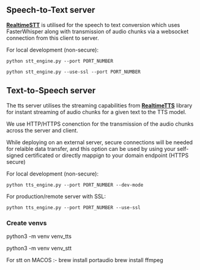 ### 

## Speech-to-Text server

[**RealtimeSTT**](https://github.com/KoljaB/RealtimeSTT) is utilised for the speech to text conversion which uses FasterWhisper along with transmission of audio chunks via a websocket connection from this client to server. 

For local development (non-secure):
```
python stt_engine.py --port PORT_NUMBER
```

```
python stt_engine.py --use-ssl --port PORT_NUMBER
```



## Text-to-Speech server

The tts server utilises the streaming capabilities from [**RealtimeTTS**](https://github.com/KoljaB/RealtimeTTS) library for instant streaming of audio chunks for a given text to the TTS model. 

We use HTTP/HTTPS conenction for the transmission of the audio chunks across the server and client. 

While deploying on an external server, secure connections will be needed for relaible data transfer, and this option can be used by using your self-signed certificated or directly mappign to your domain endpoint (HTTPS secure)

For local development (non-secure):
```
python tts_engine.py --port PORT_NUMBER --dev-mode
```

For production/remote server with SSL:
```
python tts_engine.py --port PORT_NUMBER --use-ssl
```



### Create venvs 

python3 -m venv venv_tts

python3 -m venv venv_stt

For stt on MACOS :- 
brew install portaudio
brew install ffmpeg

